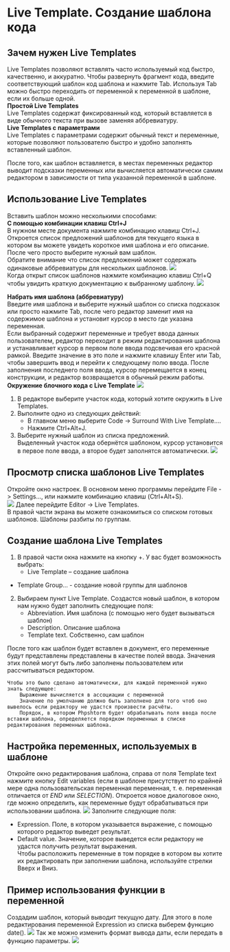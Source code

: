 # Live Template. Создание шаблона кода

## Зачем нужен Live Templates
Live Templates позволяют вставлять часто используемый код быстро, качественно, и аккуратно. Чтобы развернуть фрагмент кода, введите соответствующий шаблон код шаблона и нажмите Tab. Используя Tab можно быстро переходить от переменной к переменной в шаблоне, если их больше одной.    
**Простой Live Templates**  
Live Templates содержат фиксированный код, который вставляется в виде обычного текста при вызове заменяя аббревиатуру.  
**Live Templates с параметрами**  
Live Templates с параметрами содержит обычный текст и переменные, которые позволяют пользователю быстро и удобно заполнять вставленный шаблон.

После того, как шаблон вставляется, в местах переменных редактор выводит подсказки переменных или вычисляется автоматически самим редактором в зависимости от типа указанной переменной в шаблоне.
## Использование Live Templates
Вставить шаблон можно несколькими способами:  
**С помощью комбинации клавиш Ctrl+J**  
В нужном месте документа нажмите комбинацию клавиш Ctrl+J. Откроется список предложений шаблонов для текущего языка в котором вы можете увидеть короткое имя шаблона и его описание. После чего просто выберите нужный вам шаблон.  
Обратите внимание что список предложений может содержать одинаковые аббревиатуры для нескольких шаблонов.
![](Files/LiveTemplate/1.png)  
Когда открыт список шаблонов нажмите комбинацию клавиш Ctrl+Q чтобы увидить краткую документацию к выбранному шаблону.
![](Files/LiveTemplate/2.png)

**Набрать имя шаблона (аббревиатуру)**  
Введите имя шаблона и выберите нужный шаблон со списка подсказок или просто нажмите Tab, после чего редактор заменит имя на содержимое шаблона и установит курсор в место где указана переменная.  
Если выбранный содержит переменные и требует ввода данных пользователем, редактор переходит в режим редактирования шаблона и устанавливает курсор в первом поле ввода подсвечивая его красной рамкой. Введите значение в это поле и нажмите клавишу Enter или Tab, чтобы завершить ввод и перейти к следующему полю ввода. После заполнения последнего поля ввода, курсор перемещается в конец конструкции, и редактор возвращается в обычный режим работы.  
**Окружение блочного кода с Live Template**
![](Files/LiveTemplate/3.png)
1. В редакторе выберите участок кода, который хотите окружить в Live Templates.
2. Выполните одно из следующих действий:
    * В главном меню выберите Code -> Surround With Live Template....
    * Нажмите Ctrl+Alt+J.
3. Выберите нужный шаблон из списка предложений.  
Выделенный участок кода обернётся шаблоном, курсор установится в первое поле ввода, а второе будет заполнятся автоматически.
![](Files/LiveTemplate/4.png)
## Просмотр списка шаблонов Live Templates
Откройте окно настроек. В основном меню программы перейдите File -> Settings…, или нажмите комбинацию клавиш (Ctrl+Alt+S).  
![](Files/LiveTemplate/5.png)
Далее перейдите Editor -> Live Templates.    
В правой части экрана вы можете ознакомиться со списком готовых шаблонов. Шаблоны разбиты по группам.

## Создание шаблона Live Templates
1. В правой части окна нажмите на кнопку +. У вас будет возможность выбрать:
    * Live Template – создание шаблона
* Template Group… - создание новой группы для шаблонов
2. Выбираем пункт Live Template. Создастся новый шаблон, в котором нам нужно будет заполнить следующие поля:
    * Abbreviation. Имя шаблона (с помощью него будет вызываться шаблон)
    * Description. Описание шаблона
    * Template text. Собственно, сам шаблон  
    
После того как шаблон будет вставлен в документ, его переменные будут представлены представлены в качестве полей ввода. Значения этих полей могут быть либо заполнены пользователем или рассчитываться редактором.  
    
    Чтобы это было сделано автоматически, для каждой переменной нужно знать следующее:
        Выражение вычисляется в ассоциации с переменной  
        Значение по умолчанию должно быть заполнено для того чтоб оно вывелось если редактору не удастся произвести расчёты.  
        Порядок, в котором Phpshtorm будет обрабатывать поля ввода после вставки шаблона, определяется порядком переменных в списке редактирования переменных шаблона.

## Настройка переменных, используемых в шаблоне
Откройте окно редактирования шаблона, справа от поля Template text нажмите кнопку Edit variables (если в шаблоне присутствует по крайней мере одна пользовательская переменная переменная, т. е. переменная отличается от $END$ или $SELECTION$). Откроется новое диалоговое окно, где можно определить, как переменные будут обрабатываться при использовании шаблона.
![](Files/LiveTemplate/6.png)
Заполните следующие поля:

* Expression. Поле, в котором указывается выражение, с помощью которого редактор выведет результат.  
* Default value. Значение, которое выведется если редактору не удастся получить результат выражения.  
Чтобы расположить переменные в том порядке в котором вы хотите их редактировать при заполнении шаблона, используйте стрелки Вверх и Вниз.
## Пример использования функции в переменной
Создадим шаблон, который выводит текущую дату. Для этого в поле редактирования переменной Expression из списка выберем функцию date().
![](Files/LiveTemplate/7.png)
Так же можно изменить формат вывода даты, если передать в функцию параметры.
![](Files/LiveTemplate/8.png)